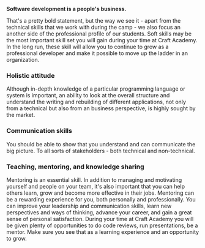 **Software development is a people's business.**

That's a pretty bold statement, but the way we see it -
apart from the technical skills that we work with during the camp - we also focus an another side of the professional profile of our students. Soft skills may be the most important skill set you will gain during your time at Craft Academy. In the long run, these skill will allow you to continue to grow as a professional developer and make it possible to move up the ladder in an organization.


### Holistic attitude
Although in-depth knowledge of a particular programming language or system is important, an ability to look at the overall structure and understand the writing and rebuilding of different applications, not only from a technical but also from an business perspective, is highly sought by the market.

### Communication skills
You should be able to show that you understand and can communicate the big picture. To all sorts of stakeholders - both technical and non-technical.

### Teaching, mentoring, and knowledge sharing
Mentoring is an essential skill. In addition to managing and motivating yourself and people on your team, it's also important that you can help others learn, grow and become more effective in their jobs.
Mentoring can be a rewarding experience for you, both personally and professionally. You can improve your leadership and communication skills, learn new perspectives and ways of thinking, advance your career, and gain a great sense of personal satisfaction. During your time at Craft Academy you will be given plenty of opportunities to do code reviews, run presentations, be a mentor. Make sure you see that as a learning experience and an opportunity to grow. 